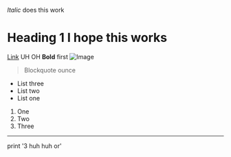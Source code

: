 *Italic*	does this work
# Heading 1	I hope this works
[Link](http://a.com)	UH OH
**Bold**	first
![Image](http://url/a.png)	
 > Blockquote	 ounce
* List three
* List two
* List one
1. One
2. Two
3. Three
---	 
print '3 huh huh or'
